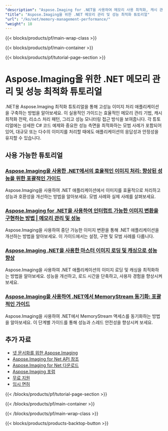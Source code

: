 ```yaml
---
"description": "Aspose.Imaging for .NET을 사용하여 메모리 사용 최적화, 캐시 관리 및 성능 향상에 대한 전체 튜토리얼입니다."
"title": "Aspose.Imaging을 위한 .NET 메모리 관리 및 성능 최적화 튜토리얼"
"url": "/ko/net/memory-management-performance/"
"weight": 18
---
```


{{< blocks/products/pf/main-wrap-class >}}

{{< blocks/products/pf/main-container >}}

{{< blocks/products/pf/tutorial-page-section >}}
# Aspose.Imaging을 위한 .NET 메모리 관리 및 성능 최적화 튜토리얼

.NET용 Aspose.Imaging 최적화 튜토리얼을 통해 고성능 이미지 처리 애플리케이션을 구축하는 방법을 알아보세요. 이 실용적인 가이드는 효율적인 메모리 관리 기법, 캐시 최적화 전략, 리소스 처리 패턴, 그리고 성능 모니터링 접근 방식을 보여줍니다. 각 튜토리얼에는 상세한 C# 코드 예제와 중요한 성능 측면을 최적화하는 모범 사례가 포함되어 있어, 대규모 또는 다수의 이미지를 처리할 때에도 애플리케이션의 응답성과 안정성을 유지할 수 있습니다.

## 사용 가능한 튜토리얼

### [Aspose.Imaging을 사용한 .NET에서의 효율적인 이미지 처리: 향상된 성능을 위한 포괄적인 가이드](./efficient-image-handling-net-aspose-imaging/)
Aspose.Imaging을 사용하여 .NET 애플리케이션에서 이미지를 효율적으로 처리하고 성능과 호환성을 개선하는 방법을 알아보세요. 모범 사례와 실제 사례를 살펴보세요.

### [Aspose.Imaging for .NET을 사용하여 인터럽트 가능한 이미지 변환을 구현하는 방법 | 메모리 관리 및 성능](./aspose-imaging-net-interruption-image-conversion/)
Aspose.Imaging을 사용하여 중단 가능한 이미지 변환을 통해 .NET 애플리케이션을 개선하는 방법을 알아보세요. 이 가이드에서는 설정, 구현 및 모범 사례를 다룹니다.

### [Aspose.Imaging .NET을 사용한 마스터 이미지 로딩 및 캐싱으로 성능 향상](./aspose-imaging-net-image-loading-caching/)
Aspose.Imaging을 사용하여 .NET 애플리케이션의 이미지 로딩 및 캐싱을 최적화하는 방법을 알아보세요. 성능을 개선하고, 로드 시간을 단축하고, 사용자 경험을 향상시켜 보세요.

### [Aspose.Imaging을 사용하여 .NET에서 MemoryStream 동기화: 포괄적인 가이드](./synchronize-memory-stream-net-aspose-imaging/)
Aspose.Imaging을 사용하여 .NET에서 MemoryStream 액세스를 동기화하는 방법을 알아보세요. 이 단계별 가이드를 통해 성능과 스레드 안전성을 향상시켜 보세요.

## 추가 자료

- [넷 문서화를 위한 Aspose.Imaging](https://docs.aspose.com/imaging/net/)
- [Aspose.Imaging for Net API 참조](https://reference.aspose.com/imaging/net/)
- [Aspose.Imaging for Net 다운로드](https://releases.aspose.com/imaging/net/)
- [Aspose.Imaging 포럼](https://forum.aspose.com/c/imaging)
- [무료 지원](https://forum.aspose.com/)
- [임시 면허](https://purchase.aspose.com/temporary-license/)

{{< /blocks/products/pf/tutorial-page-section >}}

{{< /blocks/products/pf/main-container >}}

{{< /blocks/products/pf/main-wrap-class >}}

{{< blocks/products/products-backtop-button >}}